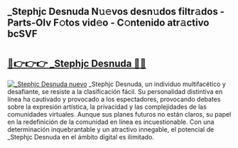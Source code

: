 ## _Stephjc Desnuda N𝚞𝚎vos desn𝚞dos filtr𝚊dos - Parts-OIv F𝚘tos vid𝚎o - C𝚘ntenido atr𝚊ctivo bcSVF

# <h2><a href="http://mb0luu.tromn.icu/?c=_Stephjc+Desnuda">🔗👉👉👉 _Stephjc Desnuda 🔗🔗</a></h2>

[![_Stephjc Desnuda nuevo](https://i.imgur.com/pEAQMta.gif)](http://mb0luu.tromn.icu/?c=_Stephjc+Desnuda)
_Stephjc Desnuda, un individuo multifacético y desafiante, se resiste a la clasificación fácil. Su personalidad distintiva en línea ha cautivado y provocado a los espectadores, provocando debates sobre la expresión artística, la privacidad y las complejidades de las comunidades virtuales. Aunque sus planes futuros no están claros, su papel en la redefinición de la comunidad en línea es incuestionable. Con una determinación inquebrantable y un atractivo innegable, el potencial de _Stephjc Desnuda en el ámbito digital es ilimitado.
